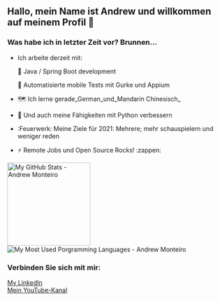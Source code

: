 ## Hallo, mein Name ist Andrew und willkommen auf meinem Profil :wave:

### Was habe ich in letzter Zeit vor? Brunnen...

-   Ich arbeite derzeit mit:

      :seedling: Java / Spring Boot development

    🧪 Automatisierte mobile Tests mit Gurke und Appium

-   :world_map: Ich lerne gerade_German_und_Mandarin Chinesisch_

-   :snake: Und auch meine Fähigkeiten mit Python verbessern

-   :Feuerwerk: Meine Ziele für 2021: Mehrere; mehr schauspielern und weniger reden

-   :zap: Remote Jobs und Open Source Rocks! :zappen:

<p align="left">
 <img alt="My GitHub Stats - Andrew Monteiro" src="https://github-readme-stats.vercel.app/api?username=andrew-2609&show_icons=true&hide_border=true&theme=tokyonight" height="190"> 
 <img alt="My Most Used Porgramming Languages - Andrew Monteiro" src="https://github-readme-stats.vercel.app/api/top-langs/?username=andrew-2609&layout=compact&hide_border=true&langs_count=8&theme=tokyonight&exclude_repo=Eccezionale-MVC,CorporacaoUmbrella,diversos,projetos">
</p>

### Verbinden Sie sich mit mir:

[My LinkedIn][linkedin]<br/>[Mein YouTube-Kanal][youtube]

[linkedin]: https://www.linkedin.com/in/andrew-2609/

[youtube]: https://www.youtube.com/channel/UCmQ39rZeUW3dxMiSjm6YX7Q
